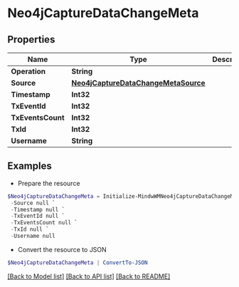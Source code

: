 # Neo4jCaptureDataChangeMeta
## Properties

Name | Type | Description | Notes
------------ | ------------- | ------------- | -------------
**Operation** | **String** |  | 
**Source** | [**Neo4jCaptureDataChangeMetaSource**](Neo4jCaptureDataChangeMetaSource.md) |  | 
**Timestamp** | **Int32** |  | 
**TxEventId** | **Int32** |  | 
**TxEventsCount** | **Int32** |  | 
**TxId** | **Int32** |  | 
**Username** | **String** |  | 

## Examples

- Prepare the resource
```powershell
$Neo4jCaptureDataChangeMeta = Initialize-MindwWMNeo4jCaptureDataChangeMeta  -Operation null `
 -Source null `
 -Timestamp null `
 -TxEventId null `
 -TxEventsCount null `
 -TxId null `
 -Username null
```

- Convert the resource to JSON
```powershell
$Neo4jCaptureDataChangeMeta | ConvertTo-JSON
```

[[Back to Model list]](../README.md#documentation-for-models) [[Back to API list]](../README.md#documentation-for-api-endpoints) [[Back to README]](../README.md)


